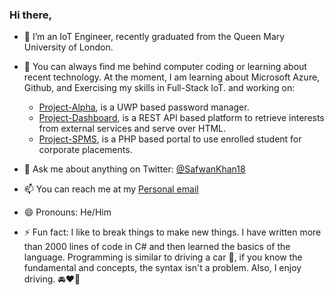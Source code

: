 ### Hi there,

- 🔭 I’m an IoT Engineer, recently graduated from the Queen Mary University of London.
- 🌱 You can always find me behind computer coding or learning about recent technology.
      At the moment, I am learning about Microsoft Azure, Github, and Exercising my skills in Full-Stack IoT. 
      and working on:
     - [Project-Alpha](https://github.com/iamsafwan/project-alpha), is a UWP based password manager.
     - [Project-Dashboard](https://github.com/iamsafwan/project-dashboard), is a REST API based platform to retrieve interests from external services and serve over HTML.
     - [Project-SPMS](https://github.com/iamsafwan/project-spms), is a PHP based portal to use enrolled student for corporate placements.
     
- 💬 Ask me about anything on Twitter: <a href="https://mobile.twitter.com/SafwanKhan18">@SafwanKhan18</a>
- 📫 You can reach me at my [Personal email](mailto:safwanzk@outlook.com?subject=From%20Github%20Profile&body=Hi%20Safwan!%0D%0A%0D%0AI%20saw%20your%20GitHub%20account%20and%20wanted%20to%20reach%20to%20you%20about) 
- 😄 Pronouns: He/Him
- ⚡ Fun fact: I like to break things to make new things. I have written more than 2000 lines of code in C# and then learned the basics of the language. 
                Programming is similar to driving a car 🚙, if you know the fundamental and concepts, the syntax isn't a problem. 
                Also, I enjoy driving. 🚘❤️🤩
               
         
